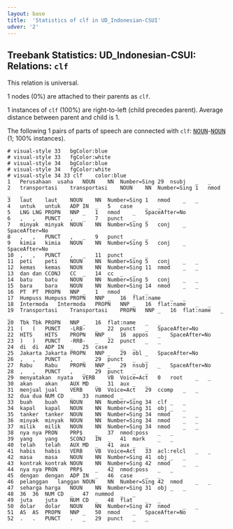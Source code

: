 ```yaml
---
layout: base
title:  'Statistics of clf in UD_Indonesian-CSUI'
udver: '2'
---
```


## Treebank Statistics: UD_Indonesian-CSUI: Relations: `clf`

This relation is universal.

1 nodes (0%) are attached to their parents as `clf`.

1 instances of `clf` (100%) are right-to-left (child precedes parent).
Average distance between parent and child is 1.

The following 1 pairs of parts of speech are connected with `clf`: <tt><a href="id_csui-pos-NOUN.html">NOUN</a></tt>-<tt><a href="id_csui-pos-NOUN.html">NOUN</a></tt> (1; 100% instances).


~~~ conllu
# visual-style 33	bgColor:blue
# visual-style 33	fgColor:white
# visual-style 34	bgColor:blue
# visual-style 34	fgColor:white
# visual-style 34 33 clf	color:blue
1	Perusahaan	usaha	NOUN	NN	Number=Sing	29	nsubj	_	_
2	transportasi	transportasi	NOUN	NN	Number=Sing	1	nmod	_	_
3	laut	laut	NOUN	NN	Number=Sing	1	nmod	_	_
4	untuk	untuk	ADP	IN	_	5	case	_	_
5	LNG	LNG	PROPN	NNP	_	1	nmod	_	SpaceAfter=No
6	,	,	PUNCT	,	_	7	punct	_	_
7	minyak	minyak	NOUN	NN	Number=Sing	5	conj	_	SpaceAfter=No
8	,	,	PUNCT	,	_	9	punct	_	_
9	kimia	kimia	NOUN	NN	Number=Sing	5	conj	_	SpaceAfter=No
10	,	,	PUNCT	,	_	11	punct	_	_
11	peti	peti	NOUN	NN	Number=Sing	5	conj	_	_
12	kemas	kemas	NOUN	NN	Number=Sing	11	nmod	_	_
13	dan	dan	CCONJ	CC	_	14	cc	_	_
14	batu	batu	NOUN	NN	Number=Sing	5	conj	_	_
15	bara	bara	NOUN	NN	Number=Sing	14	nmod	_	_
16	PT	PT	PROPN	NNP	_	1	nmod	_	_
17	Humpuss	Humpuss	PROPN	NNP	_	16	flat:name	_	_
18	Intermoda	Intermoda	PROPN	NNP	_	16	flat:name	_	_
19	Transportasi	Transportasi	PROPN	NNP	_	16	flat:name	_	_
20	Tbk	Tbk	PROPN	NNP	_	16	flat:name	_	_
21	(	(	PUNCT	-LRB-	_	22	punct	_	SpaceAfter=No
22	HITS	HITS	PROPN	NNP	_	16	appos	_	SpaceAfter=No
23	)	)	PUNCT	-RRB-	_	22	punct	_	_
24	di	di	ADP	IN	_	25	case	_	_
25	Jakarta	Jakarta	PROPN	NNP	_	29	obl	_	SpaceAfter=No
26	,	,	PUNCT	,	_	29	punct	_	_
27	Rabu	Rabu	PROPN	NNP	_	29	nsubj	_	SpaceAfter=No
28	,	,	PUNCT	,	_	29	punct	_	_
29	menyatakan	nyata	VERB	VB	Voice=Act	0	root	_	_
30	akan	akan	AUX	MD	_	31	aux	_	_
31	menjual	jual	VERB	VB	Voice=Act	29	ccomp	_	_
32	dua	dua	NUM	CD	_	33	nummod	_	_
33	buah	buah	NOUN	NN	Number=Sing	34	clf	_	_
34	kapal	kapal	NOUN	NN	Number=Sing	31	obj	_	_
35	tanker	tanker	NOUN	NN	Number=Sing	34	nmod	_	_
36	minyak	minyak	NOUN	NN	Number=Sing	34	nmod	_	_
37	milik	milik	NOUN	NN	Number=Sing	34	nmod	_	_
38	nya	nya	PRON	PRP$	_	37	nmod:poss	_	_
39	yang	yang	SCONJ	IN	_	41	mark	_	_
40	telah	telah	AUX	MD	_	41	aux	_	_
41	habis	habis	VERB	VB	Voice=Act	33	acl:relcl	_	_
42	masa	masa	NOUN	NN	Number=Sing	41	obj	_	_
43	kontrak	kontrak	NOUN	NN	Number=Sing	42	nmod	_	_
44	nya	nya	PRON	PRP$	_	42	nmod:poss	_	_
45	dengan	dengan	ADP	IN	_	46	case	_	_
46	pelanggan	langgan	NOUN	NN	Number=Sing	42	nmod	_	_
47	seharga	harga	NOUN	NN	Number=Sing	31	obj	_	_
48	36	36	NUM	CD	_	47	nummod	_	_
49	juta	juta	NUM	CD	_	48	flat	_	_
50	dolar	dolar	NOUN	NN	Number=Sing	47	nmod	_	_
51	AS	AS	PROPN	NNP	_	50	nmod	_	SpaceAfter=No
52	.	.	PUNCT	.	_	29	punct	_	_

~~~


